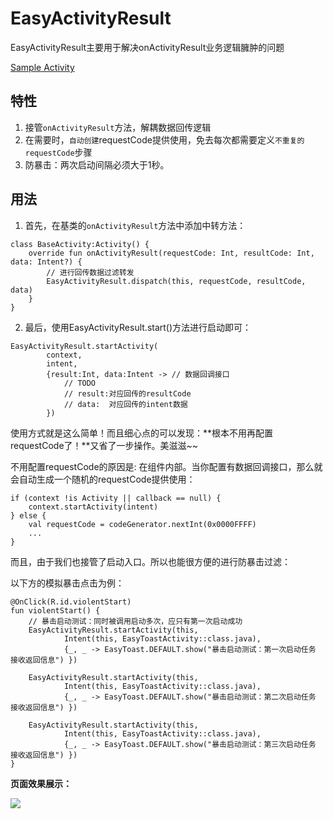 # EasyActivityResult

EasyActivityResult主要用于解决onActivityResult业务逻辑臃肿的问题

[Sample Activity](../app/src/main/java/com/haoge/sample/easyandroid/activities/EasyResultActivity.kt)

## 特性

1. 接管`onActivityResult`方法，解耦数据回传逻辑
2. 在需要时，`自动创建`requestCode提供使用，免去每次都需要定义`不重复的requestCode`步骤
3. 防暴击：两次启动间隔必须大于1秒。

## 用法

1. 首先，在基类的`onActivityResult`方法中添加中转方法：

```
class BaseActivity:Activity() {
	override fun onActivityResult(requestCode: Int, resultCode: Int, data: Intent?) {
	    // 进行回传数据过滤转发
	    EasyActivityResult.dispatch(this, requestCode, resultCode, data)
	}
}
```

2. 最后，使用EasyActivityResult.start()方法进行启动即可：

```
EasyActivityResult.startActivity(
		context,
		intent,
		{result:Int, data:Intent -> // 数据回调接口
			// TODO
			// result:对应回传的resultCode
			// data:  对应回传的intent数据
		})
```

使用方式就是这么简单！而且细心点的可以发现：**根本不用再配置requestCode了！**又省了一步操作。美滋滋~~

不用配置requestCode的原因是: 在组件内部。当你配置有数据回调接口，那么就会自动生成一个随机的requestCode提供使用：

```
if (context !is Activity || callback == null) {
	context.startActivity(intent)
} else {
	val requestCode = codeGenerator.nextInt(0x0000FFFF)
	...
}
```

而且，由于我们也接管了启动入口。所以也能很方便的进行防暴击过滤：

以下方的模拟暴击点击为例：

```
@OnClick(R.id.violentStart)
fun violentStart() {
    // 暴击启动测试：同时被调用启动多次，应只有第一次启动成功
    EasyActivityResult.startActivity(this,
            Intent(this, EasyToastActivity::class.java),
            {_, _ -> EasyToast.DEFAULT.show("暴击启动测试：第一次启动任务 接收返回信息") })

    EasyActivityResult.startActivity(this,
            Intent(this, EasyToastActivity::class.java),
            {_, _ -> EasyToast.DEFAULT.show("暴击启动测试：第二次启动任务 接收返回信息") })

    EasyActivityResult.startActivity(this,
            Intent(this, EasyToastActivity::class.java),
            {_, _ -> EasyToast.DEFAULT.show("暴击启动测试：第三次启动任务 接收返回信息") })
}
```

**页面效果展示：**

![](https://user-gold-cdn.xitu.io/2018/6/14/163fc140de78535e?w=320&h=569&f=gif&s=287165)